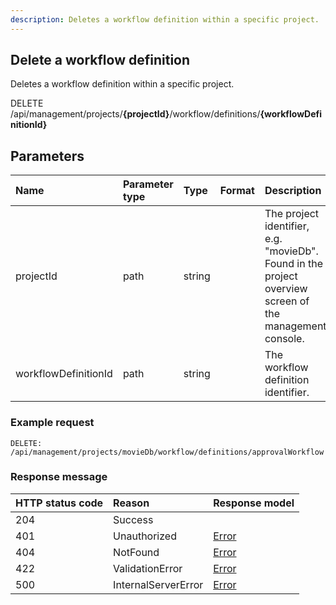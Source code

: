 ```yaml
---
description: Deletes a workflow definition within a specific project.
---
```


## Delete a workflow definition

Deletes a workflow definition within a specific project.

<span class="label label--delete">DELETE</span> /api/management/projects/**{projectId}**/workflow/definitions/**{workflowDefinitionId}**

## Parameters

| Name | Parameter type | Type | Format | Description |
|:-|:-|:-|:-|:-|
| projectId | path | string |  | The project identifier, e.g. "movieDb". Found in the project overview screen of the management console. |
| workflowDefinitionId | path | string |  | The workflow definition identifier. |

### Example request

```http
DELETE: /api/management/projects/movieDb/workflow/definitions/approvalWorkflow
```

### Response message

| HTTP status code | Reason              | Response model                   |
|:-----------------|:--------------------|:---------------------------------|
| 204              | Success             |                                  |
| 401              | Unauthorized        | [Error](/key-concepts/errors.md) |
| 404              | NotFound            | [Error](/key-concepts/errors.md) |
| 422              | ValidationError     | [Error](/key-concepts/errors.md) |
| 500              | InternalServerError | [Error](/key-concepts/errors.md) |
